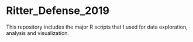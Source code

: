 # Ritter_Defense_2019

This repository includes the major R scripts that I used for data exploration, analysis and visualization.

